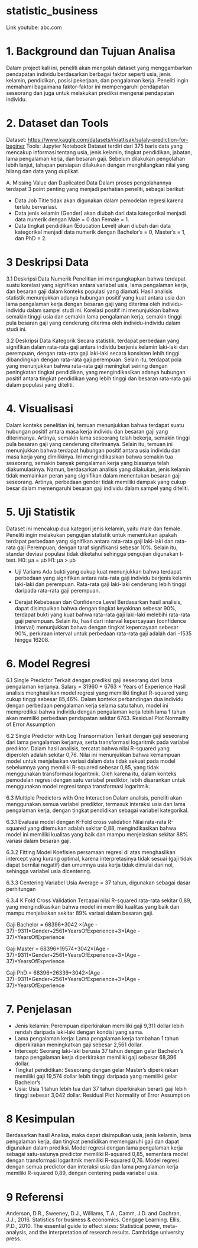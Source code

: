 # statistic_business
Link youtube: abc.com

# 1. Background dan Tujuan Analisa
Dalam project kali ini, peneliti akan mengolah dataset yang menggambarkan pendapatan individu berdasarkan berbagai faktor seperti usia, jenis kelamin, pendidikan, posisi pekerjaan, dan pengalaman kerja. Peneliti ingin memahami bagaimana faktor-faktor ini mempengaruhi pendapatan seseorang dan juga untuk melakukan prediksi mengenai pendapatan individu.

# 2. Dataset dan Tools
Dataset: https://www.kaggle.com/datasets/rkiattisak/salaly-prediction-for-beginer
Tools: Jupyter Notebook
Dataset terdiri dari 375 baris data yang mencakup informasi tentang usia, jenis kelamin, tingkat pendidikan, jabatan, lama pengalaman kerja, dan besaran gaji. Sebelum dilakukan pengolahan lebih lanjut, tahapan persiapan dilakukan dengan menghilangkan nilai yang hilang dan data yang duplikat.

A.	Missing Value dan Duplicated Data
Dalam proses pengolahannya terdapat 3 point penting yang menjadi perhatian peneliti, sebagai berikut:
-	Data Job Title tidak akan digunakan dalam pemodelan regresi karena terlalu bervariasi.
-	Data jenis kelamin (Gender) akan diubah dari data kategorikal menjadi data numerik dengan Male = 0 dan Female = 1.
-	Data tingkat pendidikan (Education Level) akan diubah dari data kategorikal menjadi data numerik dengan Bachelor’s = 0, Master’s = 1, dan PhD = 2.

# 3 Deskripsi Data
3.1 Deskripsi Data Numerik
Penelitian ini mengungkapkan bahwa terdapat suatu korelasi yang signifikan antara variabel usia, lama pengalaman kerja, dan besaran gaji dalam konteks populasi yang diamati. Hasil analisis statistik menunjukkan adanya hubungan positif yang kuat antara usia dan lama pengalaman kerja dengan besaran gaji yang diterima oleh individu-individu dalam sampel studi ini. Korelasi positif ini menunjukkan bahwa semakin tinggi usia dan semakin lama pengalaman kerja, semakin tinggi pula besaran gaji yang cenderung diterima oleh individu-individu dalam studi ini.

3.2 Deskripsi Data Kategorik
Secara statistik, terdapat perbedaan yang signifikan dalam rata-rata gaji antara individu berjenis kelamin laki-laki dan perempuan, dengan rata-rata gaji laki-laki secara konsisten lebih tinggi dibandingkan dengan rata-rata gaji perempuan. Selain itu, terdapat pola yang menunjukkan bahwa rata-rata gaji meningkat seiring dengan peningkatan tingkat pendidikan, yang mengindikasikan adanya hubungan positif antara tingkat pendidikan yang lebih tinggi dan besaran rata-rata gaji dalam populasi yang diteliti.

# 4. Visualisasi
Dalam konteks penelitian ini, temuan menunjukkan bahwa terdapat suatu hubungan positif antara masa kerja individu dan besaran gaji yang diterimanya. Artinya, semakin lama seseorang telah bekerja, semakin tinggi pula besaran gaji yang cenderung diterimanya. Selain itu, temuan ini menunjukkan bahwa terdapat hubungan positif antara usia individu dan masa kerja yang dimilikinya. Ini mengindikasikan bahwa semakin tua seseorang, semakin banyak pengalaman kerja yang biasanya telah diakumulasinya. Namun, berdasarkan analisis yang dilakukan, jenis kelamin tidak memainkan peran yang signifikan dalam menentukan besaran gaji seseorang. Artinya, perbedaan gender tidak memiliki dampak yang cukup besar dalam memengaruhi besaran gaji individu dalam sampel yang diteliti.

# 5. Uji Statistik 
Dataset ini mencakup dua kategori jenis kelamin, yaitu male dan female. Peneliti ingin melakukan pengujian statistik untuk menentukan apakah terdapat perbedaan yang signifikan antara rata-rata gaji laki-laki dan rata-rata gaji Perempuan, dengan taraf signifikansi sebesar 10%. Selain itu, standar deviasi populasi tidak diketahui sehingga pengujian digunakan t-test.
H0: µa = µb
H1: µa > µb

-	Uji Varians
Ada bukti yang cukup kuat menunjukkan bahwa terdapat perbedaan yang signifikan antara rata-rata gaji individu berjenis kelamin laki-laki dan perempuan. Rata-rata gaji laki-laki cenderung lebih tinggi daripada rata-rata gaji perempuan.

-	Derajat Kebebasan dan Confidence Level
Berdasarkan hasil analisis, dapat disimpulkan bahwa dengan tingkat keyakinan sebesar 90%, terdapat bukti yang kuat bahwa rata-rata gaji laki-laki melebihi rata-rata gaji perempuan. Selain itu, hasil dari interval kepercayaan (confidence interval) menunjukkan bahwa dengan tingkat kepercayaan sebesar 90%, perkiraan interval untuk perbedaan rata-rata gaji adalah dari -1535 hingga 16208.

# 6. Model Regresi
6.1 Single Predictor
Terkait dengan prediksi gaji seseorang dari lama pengalaman kerjanya.
Salary = 31960 + 6763 × Years of Experience
Hasil analisis menghasilkan model regresi yang memiliki tingkat R-squared yang cukup tinggi sebesar 85,46%. Dalam konteks perbandingan dua individu dengan perbedaan pengalaman kerja selama satu tahun, model ini memprediksi bahwa individu dengan pengalaman kerja lebih lama 1 tahun akan memiliki perbedaan pendapatan sekitar 6763. 
Residual Plot
Normality of Error Assumption
 
6.2 Single Predictor with Log Transormation
Terkait dengan  gaji seseorang dari lama pengalaman kerjanya, serta transformasi logaritmik pada variabel prediktor.
Dalam hasil analisis, tercatat bahwa nilai R-squared yang diperoleh adalah sekitar 0,76. Nilai ini menunjukkan bahwa kemampuan model untuk menjelaskan variasi dalam data tidak sekuat pada model sebelumnya yang memiliki R-squared sebesar 0,85, yang tidak menggunakan transformasi logaritmik. Oleh karena itu, dalam konteks pemodelan regresi dengan satu variabel prediktor, lebih disarankan untuk menggunakan model regresi tanpa transformasi logaritmik.

6.3 Multiple Predictors with One Interaction
Dalam analisis, peneliti akan menggunakan semua variabel prediktor, termasuk interaksi usia dan lama pengalaman kerja, dengan tingkat pendidikan sebagai variabel kategorikal.

6.3.1 Evaluasi model dengan K-Fold cross validation
Nilai rata-rata R-squared yang ditemukan adalah sekitar 0,88, mengindikasikan bahwa model ini memiliki kualitas yang baik dan mampu menjelaskan sekitar 88% variasi dalam besaran gaji.

6.3.2 Fitting Model
Koefisien persamaan regresi di atas menghasilkan intercept yang kurang optimal, karena interpretasinya tidak sesuai (gaji tidak dapat bernilai negatif) dan umumnya usia kerja tidak dimulai dari nol, sehingga variabel usia dicentering.

6.3.3 Centering Variabel Usia
Average = 37 tahun, digunakan sebagai dasar perhitungan

6.3.4 K Fold Cross Validation
Tercapai nilai R-squared rata-rata sekitar 0,89, yang mengindikasikan bahwa model ini memiliki kualitas yang baik dan mampu menjelaskan sekitar 89% variasi dalam besaran gaji.

Gaji Bachelor = 68396+3042 ×(Age - 37)−9311×Gender+2561×YearsOfExperience+3×(Age - 37)×YearsOfExperience

Gaji Master = 68396+19574+3042×(Age - 37)−9311×Gender+2561×YearsOfExperience+3×(Age - 37)×YearsOfExperience

Gaji PhD = 68396+26339+3042×(Age - 37)−9311×Gender+2561×YearsOfExperience+3×(Age - 37)×YearsOfExperience

# 7. Penjelasan
-	Jenis kelamin: Perempuan diperkirakan memiliki gaji 9,311 dollar lebih rendah daripada laki-laki dengan kondisi yang sama.
-	Lama pengalaman kerja: Lama pengalaman kerja tambahan 1 tahun diperkirakan meningkatkan gaji sebesar 2,561 dollar.
-	Intercept: Seorang laki-laki berusia 37 tahun dengan gelar Bachelor’s tanpa pengalaman kerja diperkirakan memiliki gaji sebesar 68,396 dollar.
-	Tingkat pendidikan: Seseorang dengan gelar Master’s diperkirakan memiliki gaji 19,574 dollar lebih tinggi daripada yang memiliki gelar Bachelor’s.
-	Usia: Usia 1 tahun lebih tua dari 37 tahun diperkirakan berarti gaji lebih tinggi sebesar 3,042 dollar.
Residual Plot
Normality of Error Assumption
 
# 8 Kesimpulan 
Berdasarkan hasil Analisa, maka dapat disimpulkan usia, jenis kelamin, lama pengalaman kerja, dan tingkat pendidikan memengaruhi gaji dan dapat digunakan dalam prediksi. Model regresi dengan lama pengalaman kerja sebagai satu-satunya predictor memiliki R-squared 0,85, sementara model dengan transformasi logaritmik memiliki R-squared 0,76. Model regresi dengan semua predictor dan interaksi usia dan lama pengalaman kerja memiliki R-squared 0,89, dengan centering pada variabel usia.

# 9 Referensi
Anderson, D.R., Sweeney, D.J., Williams, T.A., Camm, J.D. and Cochran, J.J., 2016. Statistics for business & economics. Cengage Learning.
Ellis, P.D., 2010. The essential guide to effect sizes: Statistical power, meta-analysis, and the interpretation of research results. Cambridge university press.
